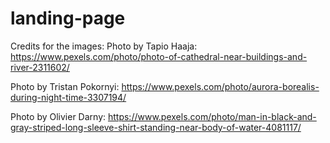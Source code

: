 # landing-page

Credits for the images:
Photo by Tapio Haaja: https://www.pexels.com/photo/photo-of-cathedral-near-buildings-and-river-2311602/

Photo by Tristan Pokornyi: https://www.pexels.com/photo/aurora-borealis-during-night-time-3307194/

Photo by Olivier Darny: https://www.pexels.com/photo/man-in-black-and-gray-striped-long-sleeve-shirt-standing-near-body-of-water-4081117/

